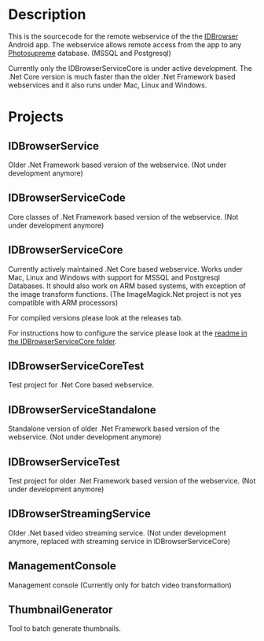 # Description

This is the sourcecode for the remote webservice of the the [IDBrowser](https://play.google.com/store/apps/details?id=ch.masshardt.idbrowser) Android app. The webservice allows remote access from the app to any [Photosupreme](https://www.idimager.com) database. (MSSQL and Postgresql)

Currently only the IDBrowserServiceCore is under active development. The .Net Core version is much faster than the older .Net Framework based webservices and it also runs under Mac, Linux and Windows.

# Projects

## IDBrowserService

Older .Net Framework based version of the webservice. (Not under development anymore)

## IDBrowserServiceCode

Core classes of .Net Framework based version of the webservice. (Not under development anymore)

## IDBrowserServiceCore

Currently actively maintained .Net Core based webservice. Works under Mac, Linux and Windows with support for MSSQL and Postgresql Databases. It should also work on ARM based systems, with exception of the image transform functions. (The ImageMagick.Net project is not yes compatible with ARM processors)

For compiled versions please look at the releases tab. 

For instructions how to configure the service please look at the [readme in the IDBrowserServiceCore folder](/IDBrowserServiceCode/Readme.md).

## IDBrowserServiceCoreTest

Test project for .Net Core based webservice.

## IDBrowserServiceStandalone

Standalone version of older .Net Framework based version of the webservice. (Not under development anymore)

## IDBrowserServiceTest

Test project for older .Net Framework based version of the webservice. (Not under development anymore)

## IDBrowserStreamingService

Older .Net based video streaming service. (Not under development anymore, replaced with streaming service in IDBrowserServiceCore)

## ManagementConsole

Management console (Currently only for batch video transformation)

## ThumbnailGenerator

Tool to batch generate thumbnails.